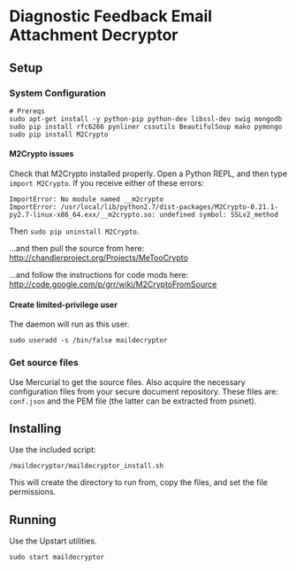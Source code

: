 # Diagnostic Feedback Email Attachment Decryptor

## Setup

### System Configuration

```shell
# Prereqs
sudo apt-get install -y python-pip python-dev libssl-dev swig mongodb
sudo pip install rfc6266 pynliner cssutils BeautifulSoup mako pymongo
sudo pip install M2Crypto
```

#### M2Crypto issues

Check that M2Crypto installed properly. Open a Python REPL, and then type `import M2Crypto`. If you receive either of these errors:

```
ImportError: No module named __m2crypto
ImportError: /usr/local/lib/python2.7/dist-packages/M2Crypto-0.21.1-py2.7-linux-x86_64.exx/__m2crypto.so: undefined symbol: SSLv2_method
```

Then `sudo pip uninstall M2Crypto`.

...and then pull the source from here:  
http://chandlerproject.org/Projects/MeTooCrypto

...and follow the instructions for code mods here:  
http://code.google.com/p/grr/wiki/M2CryptoFromSource

#### Create limited-privilege user

The daemon will run as this user.

```shell
sudo useradd -s /bin/false maildecryptor
```

### Get source files

Use Mercurial to get the source files. Also acquire the necessary
configuration files from your secure document repository. These files are: 
`conf.json` and the PEM file (the latter can be extracted from psinet).

## Installing

Use the included script:

```shell
/maildecryptor/maildecryptor_install.sh
```

This will create the directory to run from, copy the files, and set the file
permissions.

## Running

Use the Upstart utilities.

```shell
sudo start maildecryptor
```
